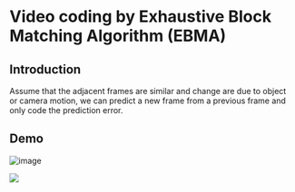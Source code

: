 # Video coding by Exhaustive Block Matching Algorithm (EBMA)
## Introduction
Assume that the adjacent frames are similar and change are due to object or camera motion, we can predict a new frame from a previous frame and only code the prediction error.

## Demo
![image](https://github.com/Lilyo/EBMA/tree/master/fig/ebma.gif)

<img src="https://github.com/Lilyo/EBMA/tree/master/fig/ebma.gif"/>